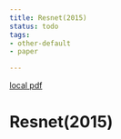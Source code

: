 ```yaml
---
title: Resnet(2015)
status: todo
tags:
- other-default
- paper

---
```


[local pdf](../../../pdfs/2015-ResNet.pdf)

# Resnet(2015)
